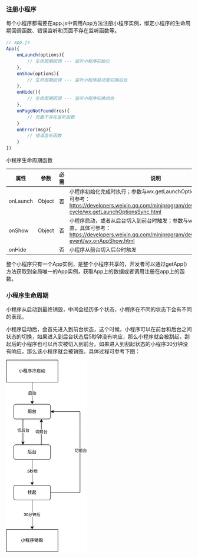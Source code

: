 ### 注册小程序

每个小程序都需要在app.js中调用App方法注册小程序实例，绑定小程序的生命周期回调函数、错误监听和页面不存在监听函数等。

```js
// app.js
App({
    onLaunch(options){
        // 生命周期回调 --- 监听小程序初始化
    },
    onShow(options){
        // 生命周期回调 --- 监听小程序启动或切换后台
    },
    onHide(){
        // 生命周期回调 --- 监听小程序切换后台
    },
    onPageNotFound(res){
        // 页面不存在监听函数
    }
    onError(msg){
        // 错误监听函数
    }
})

```

小程序生命周期函数

| 属性     | 参数   | 必需 | 说明                                                         |
| -------- | ------ | ---- | ------------------------------------------------------------ |
| onLaunch | Object | 否   | 小程序初始化完成时执行；参数与wx.getLaunchOptionsSync一致，具体可参考：https://developers.weixin.qq.com/miniprogram/dev/api/base/app/life-cycle/wx.getLaunchOptionsSync.html |
| onShow   | Object | 否   | 小程序启动，或者从后台切入到前台时触发；参数与w x.onAppShow一直，具体可参考：https://developers.weixin.qq.com/miniprogram/dev/api/base/app/app-event/wx.onAppShow.html |
| onHide   |        | 否   | 小程序从前台切入后台时触发                                   |

整个小程序只有一个App实例，是整个小程序共享的，开发者可以通过getApp()方法获取到全局唯一的App实例，获取App上的数据或者调用注册在app上的函数。

### 小程序生命周期

小程序从启动到最终销毁，中间会经历多个状态，小程序在不同的状态下会有不同的表现。

小程序启动后，会首先进入到前台状态，这个时候，小程序可以在前台和后台之间状态的切换，如果进入到后台状态后5秒钟没有响应，那么小程序就会被刮起，刮起后的小程序也可以再次被切入到前台。如果进入到刮起状态的小程序30分钟没有响应，那么该小程序就会被销毁。具体过程可参考下图：

![小程序生命周期状态流转](./images/img-2.png)

